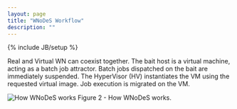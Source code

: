 ```yaml
---
layout: page
title: "WNoDeS Workflow"
description: ""
---
```


{% include JB/setup %}

Real and Virtual WN can coexist together. The bait host is a virtual machine, acting as a batch job attractor. Batch jobs dispatched
on the bait are immediately suspended. The HyperVisor (HV) instantiates the VM using the requested virtual image. Job execution is
migrated on the VM.

![How WNoDeS works](https://web2.infn.it/wnodes/images/stories/WNoD/wnod_high_level.png) 
Figure 2 - How WNoDeS works.